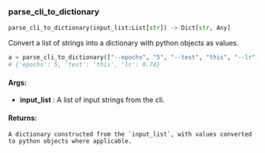 

### parse_cli_to_dictionary
```python
parse_cli_to_dictionary(input_list:List[str]) -> Dict[str, Any]
```
Convert a list of strings into a dictionary with python objects as values.

```python
a = parse_cli_to_dictionary(["--epochs", "5", "--test", "this", "--lr", "0.74"]) 
# {'epochs': 5, 'test': 'this', 'lr': 0.74}
```


#### Args:

* **input_list** :  A list of input strings from the cli.

#### Returns:
    A dictionary constructed from the `input_list`, with values converted to python objects where applicable.
